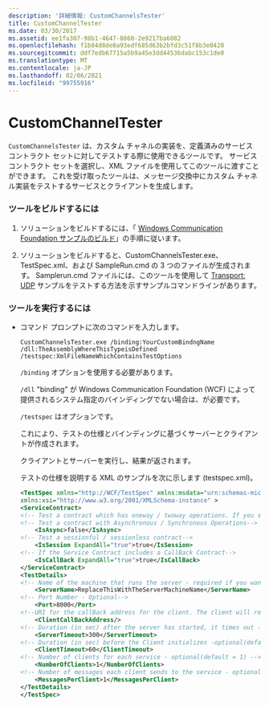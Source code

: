 ```yaml
---
description: '詳細情報: CustomChannelsTester'
title: CustomChannelTester
ms.date: 03/30/2017
ms.assetid: ee1fa307-98b1-4647-8860-2e9217ba6082
ms.openlocfilehash: f1b84d8de0a93edf685d63b2bfd3c51f8b3e0420
ms.sourcegitcommit: ddf7edb67715a5b9a45e3dd44536dabc153c1de0
ms.translationtype: MT
ms.contentlocale: ja-JP
ms.lasthandoff: 02/06/2021
ms.locfileid: "99755916"
---
```

# <a name="customchannelstester"></a>CustomChannelTester

`CustomChannelsTester` は、カスタム チャネルの実装を、定義済みのサービス コントラクト セットに対してテストする際に使用できるツールです。 サービス コントラクト セットを選択し、XML ファイルを使用してこのツールに渡すことができます。 これを受け取ったツールは、メッセージ交換中にカスタム チャネル実装をテストするサービスとクライアントを生成します。  
  
### <a name="to-build-the-tool"></a>ツールをビルドするには  
  
1. ソリューションをビルドするには、「 [Windows Communication Foundation サンプルのビルド](building-the-samples.md)」の手順に従います。  
  
2. ソリューションをビルドすると、CustomChannelsTester.exe、TestSpec.xml、および SampleRun.cmd の 3 つのファイルが生成されます。 Samplerun.cmd ファイルには、このツールを使用して [Transport: UDP](transport-udp.md) サンプルをテストする方法を示すサンプルコマンドラインがあります。  
  
### <a name="to-run-the-tool"></a>ツールを実行するには  
  
- コマンド プロンプトに次のコマンドを入力します。  
  
    ```console  
    CustomChannelsTester.exe /binding:YourCustomBindngName /dll:TheAssemblyWhereThisTypeisDefined /testspec:XmlFileNameWhichContainsTestOptions  
    ```  
  
     `/binding` オプションを使用する必要があります。  
  
     `/dll` "binding" が Windows Communication Foundation (WCF) によって提供されるシステム指定のバインディングでない場合は、が必要です。  
  
     `/testspec` はオプションです。  
  
     これにより、テストの仕様とバインディングに基づくサーバーとクライアントが作成されます。  
  
     クライアントとサーバーを実行し、結果が返されます。  
  
     テストの仕様を説明する XML のサンプルを次に示します (testspec.xml)。  
  
    ```xml  
    <TestSpec xmlns="http://WCF/TestSpec" xmlns:msdata="urn:schemas-microsoft-com:xml-msdata"
    xmlns:xsi="http://www.w3.org/2001/XMLSchema-instance" >  
    <ServiceContract>  
    <!-- Test a contract which has oneway / twoway operations. If you set ExpandAll = true, both types of contracts are tested -->    <IsOneWay ExpandAll="true">true</IsOneWay>  
    <!-- Test a contract with Asynchronous / Synchronous Operations-->  
        <IsAsync>false</IsAsync>
    <!-- Test a sessionful / sessionless contract-->
        <IsSession ExpandAll="true">true</IsSession>  
    <!-- If the Service Contract includes a CallBack Contract-->
        <IsCallBack ExpandAll="true">true</IsCallBack>  
    </ServiceContract>  
    <TestDetails>  
    <!-- Name of the machine that runs the server - required if you want to run the test crossmachine-->  
        <ServerName>ReplaceThisWithTheServerMachineName</ServerName>  
    <!-- Port Number - Optional-->  
        <Port>8000</Port>  
    <!--URI for the callBack address for the client. The client will receive the messages from the server on this address in case of a CallBack Contract-->  
        <ClientCallBackAddress/>
    <!-- Duration (in sec) after the server has started, it times out - optional(default = 300sec) -->  
        <ServerTimeout>300</ServerTimeout>  
    <!-- Duration (in sec) before the Client initializes -optional(default = 60sec) -->  
        <ClientTimeout>60</ClientTimeout>  
    <!-- Number of clients for each service - optional(default = 1) -->  
        <NumberOfClients>1</NumberOfClients>  
    <!-- Number of messages each client sends to the service - optional(default = 1) -->  
        <MessagesPerClient>1</MessagesPerClient>  
    </TestDetails>  
    </TestSpec>  
    ```  
